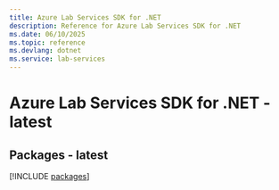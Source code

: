 ```yaml
---
title: Azure Lab Services SDK for .NET
description: Reference for Azure Lab Services SDK for .NET
ms.date: 06/10/2025
ms.topic: reference
ms.devlang: dotnet
ms.service: lab-services
---
```

# Azure Lab Services SDK for .NET - latest
## Packages - latest
[!INCLUDE [packages](lab-services-index.md)]
